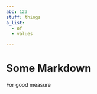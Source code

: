 ```yaml
---
abc: 123
stuff: things
a_list:
  - of
  - values

---
```





























# Some Markdown

For good measure



























